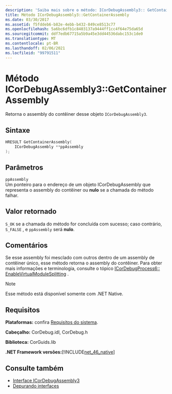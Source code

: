 ```yaml
---
description: 'Saiba mais sobre o método: ICorDebugAssembly3:: GetContainerAssembly'
title: Método ICorDebugAssembly3::GetContainerAssembly
ms.date: 03/30/2017
ms.assetid: f5fddeb6-b82e-4ebb-b432-849ce8513c77
ms.openlocfilehash: 5a6bc6dfb1c8403137a9444ff1cc4f64e75da65d
ms.sourcegitcommit: ddf7edb67715a5b9a45e3dd44536dabc153c1de0
ms.translationtype: MT
ms.contentlocale: pt-BR
ms.lasthandoff: 02/06/2021
ms.locfileid: "99791511"
---
```

# <a name="icordebugassembly3getcontainerassembly-method"></a>Método ICorDebugAssembly3::GetContainerAssembly

Retorna o assembly do contêiner desse objeto `ICorDebugAssembly3`.  
  
## <a name="syntax"></a>Sintaxe  
  
```cpp  
HRESULT GetContainerAssembly(  
    ICorDebugAssembly **ppAssembly  
);  
```  
  
## <a name="parameters"></a>Parâmetros  

 `ppAssembly`  
 Um ponteiro para o endereço de um objeto ICorDebugAssembly que representa o assembly do contêiner ou **nulo** se a chamada do método falhar.  
  
## <a name="return-value"></a>Valor retornado  

 `S_OK` se a chamada do método for concluída com sucesso; caso contrário, `S_FALSE` , e `ppAssembly` será **nulo**.  
  
## <a name="remarks"></a>Comentários  

 Se esse assembly foi mesclado com outros dentro de um assembly de contêiner único, esse método retorna o assembly do contêiner. Para obter mais informações e terminologia, consulte o tópico [ICorDebugProcess6:: EnableVirtualModuleSplitting](icordebugprocess6-enablevirtualmodulesplitting-method.md) .  
  
> [!NOTE]
> Esse método está disponível somente com .NET Native.  
  
## <a name="requirements"></a>Requisitos  

 **Plataformas:** confira [Requisitos do sistema](../../get-started/system-requirements.md).  
  
 **Cabeçalho:** CorDebug.idl, CorDebug.h  
  
 **Biblioteca:** CorGuids.lib  
  
 **.NET Framework versões:**[!INCLUDE[net_46_native](../../../../includes/net-46-native-md.md)]  
  
## <a name="see-also"></a>Consulte também

- [Interface ICorDebugAssembly3](icordebugassembly3-interface.md)
- [Depurando interfaces](debugging-interfaces.md)
